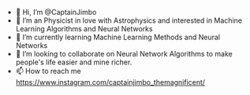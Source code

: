 - 👋 Hi, I’m @CaptainJimbo
- 👀 I’m an Physicist in love with Astrophysics and interested in Machine Learning Algorithms and Neural Networks
- 🌱 I’m currently learning Machine Learning Methods and Neural Networks
- 💞️ I’m looking to collaborate on Neural Network Algorithms to make people's life easier and mine richer.
- 📫 How to reach me https://www.instagram.com/captainjimbo_themagnificent/

<!---
CaptainJimbo/CaptainJimbo is a ✨ special ✨ repository because its `README.md` (this file) appears on your GitHub profile.
You can click the Preview link to take a look at your changes.
--->
